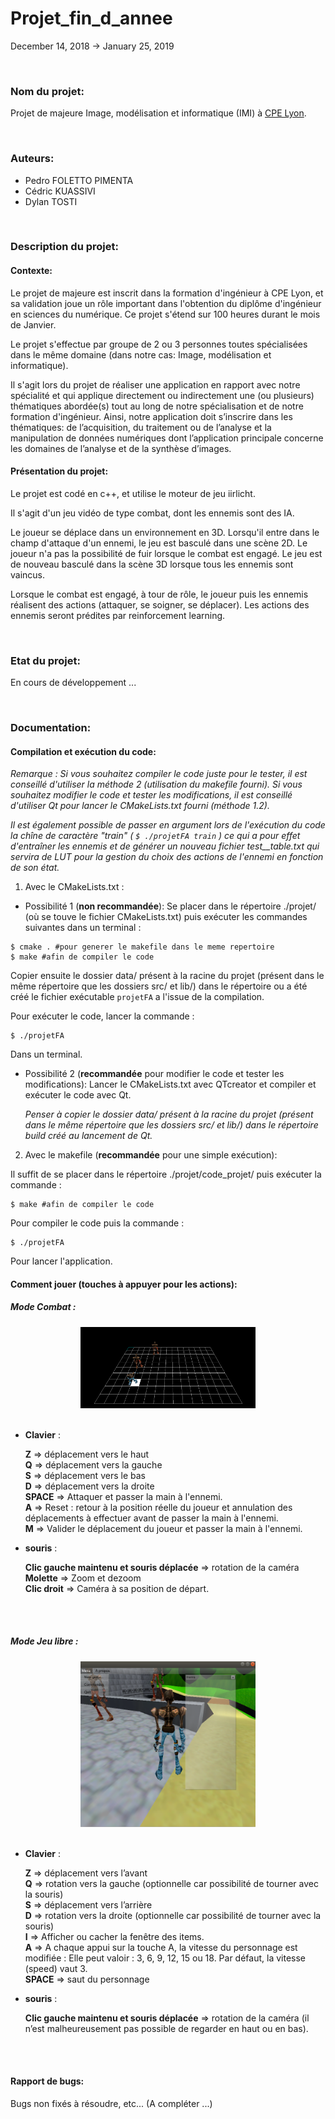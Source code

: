 # Projet_fin_d_annee


December 14, 2018   ->    January 25, 2019


</br>

### Nom du projet:

Projet de majeure Image, modélisation et informatique (IMI) à [CPE Lyon](https://www.cpe.fr/ingenieur-sciences-du-numerique/majeure-image-modelisation-informatique/).

</br>

### Auteurs:

* Pedro FOLETTO PIMENTA
* Cédric KUASSIVI
* Dylan TOSTI


</br>

### Description du projet:

#### Contexte:
Le projet de majeure est inscrit dans la formation d'ingénieur à CPE Lyon, et sa validation joue un rôle important dans l'obtention du diplôme d'ingénieur en sciences du numérique. Ce projet s'étend sur 100 heures durant le mois de Janvier.

Le projet s'effectue par groupe de 2 ou 3 personnes toutes spécialisées dans le même domaine (dans notre cas: Image, modélisation et informatique).

Il s'agit lors du projet de réaliser une application en rapport avec notre spécialité et qui applique directement ou indirectement une (ou plusieurs) thématiques abordée(s) tout au long de notre spécialisation et de notre formation d'ingénieur. Ainsi, notre application doit s’inscrire dans les thématiques: de l’acquisition, du traitement ou de l’analyse et la manipulation de données numériques dont l’application principale concerne les domaines de l’analyse et de la synthèse d’images.


#### Présentation du projet:
Le projet est codé en c++, et utilise le moteur de jeu iirlicht.

Il s'agit d'un jeu vidéo de type combat, dont les ennemis sont des IA.

Le joueur se déplace dans un environnement en 3D. Lorsqu'il entre dans le champ d'attaque d'un ennemi, le jeu est basculé dans une scène 2D. Le joueur n'a pas la possibilité de fuir lorsque le combat est engagé. Le jeu est de nouveau basculé dans la scène 3D lorsque tous les ennemis sont vaincus.

Lorsque le combat est engagé, à tour de rôle, le joueur puis les ennemis réalisent des actions (attaquer, se soigner, se déplacer). Les actions des ennemis seront prédites par reinforcement learning.


</br>

### Etat du projet:

En cours de développement ...


</br>

### Documentation:

#### Compilation et exécution du code:

  _Remarque : Si vous souhaitez compiler le code juste pour le tester, il est conseillé d'utiliser la méthode 2 (utilisation du makefile fourni).
  Si vous souhaitez modifier le code et tester les modifications, il est conseillé d'utiliser Qt pour lancer le CMakeLists.txt fourni (méthode 1.2)._

  _Il est également possible de passer en argument lors de l'exécution du code la chîne de caractère "train" ( `$ ./projetFA train` ) ce qui a pour effet d'entraîner les ennemis et de générer un nouveau fichier test__table.txt qui servira de LUT pour la gestion du choix des actions de l'ennemi en fonction de son état._


1. Avec le CMakeLists.txt :
  * Possibilité 1 (**non recommandée**): Se placer dans le répertoire ./projet/ (où se touve le fichier CMakeLists.txt) puis exécuter les commandes suivantes dans un terminal :
  ```
  $ cmake . #pour generer le makefile dans le meme repertoire
  $ make #afin de compiler le code
  ```
  Copier ensuite le dossier data/ présent à la racine du projet (présent dans le même répertoire que les dossiers src/ et lib/) dans le répertoire ou a été créé le fichier exécutable `projetFA` a l'issue de la compilation.

  Pour exécuter le code, lancer la commande :
  ```
  $ ./projetFA
  ```
  Dans un terminal.

  * Possibilité 2 (**recommandée** pour modifier le code et tester les modifications): Lancer le CMakeLists.txt avec QTcreator et compiler et exécuter le code avec Qt.

    _Penser à copier le dossier data/ présent à la racine du projet (présent dans le même répertoire que les dossiers src/ et lib/) dans le répertoire build créé au lancement de Qt._


2. Avec le makefile (**recommandée** pour une simple exécution):

  Il suffit de se placer dans le répertoire ./projet/code_projet/ puis exécuter la commande :

  ```
  $ make #afin de compiler le code
  ```

  Pour compiler le code puis la commande :
  ```
  $ ./projetFA
  ```
  Pour lancer l'application.


#### Comment jouer (touches à appuyer pour les actions):

##### Mode Combat :
<div style="text-align:center"><img src="./projet/code_projet/data/screenshots/animDeplacements.png" width="280" height="130"></div>
</br>

* **Clavier** :

  **Z** ⇒ déplacement vers le haut
  </br>
  **Q** ⇒ déplacement vers la gauche
  </br>
  **S** ⇒ déplacement vers le bas
  </br>
  **D** ⇒ déplacement vers la droite
  </br>
  **SPACE** ⇒ Attaquer et passer la main à l'ennemi.
  </br>
  **A** ⇒ Reset : retour à la position réelle du joueur et annulation des déplacements à effectuer avant de passer la main à l'ennemi.
  </br>
  **M** ⇒ Valider le déplacement du joueur et passer la main à l'ennemi.


* **souris** :

  **Clic gauche maintenu et souris déplacée** => rotation de la caméra
  </br>
  **Molette** => Zoom et dezoom
  </br>
  **Clic droit** => Caméra à sa position de départ.


</br> </br>

##### Mode Jeu libre :

<div style="text-align:center"><img src="./projet/code_projet/data/screenshots/modeJeuLibre.png" width="280" height="265"></div>
</br>

* **Clavier** :

  **Z** ⇒ déplacement vers l’avant
  </br>
  **Q** ⇒ rotation vers la gauche (optionnelle car possibilité de tourner avec la souris)
  </br>
  **S** ⇒ déplacement vers l’arrière
  </br>
  **D** ⇒ rotation vers la droite (optionnelle car possibilité de tourner avec la souris)
  </br>
  **I** ⇒ Afficher ou cacher la fenêtre des items.
  </br>
  **A** ⇒ A chaque appui sur la touche A, la vitesse du personnage est modifiée : Elle peut valoir :  3, 6, 9, 12, 15 ou 18. Par défaut, la vitesse (speed) vaut 3.
  </br>
  **SPACE** ⇒ saut du personnage

* **souris** :

  **Clic gauche maintenu et souris déplacée** => rotation de la caméra (il n’est malheureusement pas possible de regarder en haut ou en bas).

</br> </br>

#### Rapport de bugs:

Bugs non fixés à résoudre, etc... (A compléter ...)
